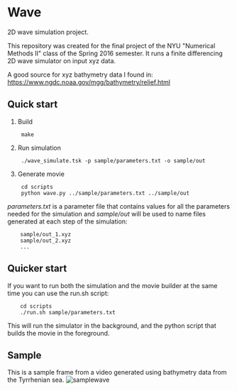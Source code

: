 # Wave
2D wave simulation project.

This repository was created for the final project of the NYU "Numerical Methods II" class of the Spring 2016 semester.
It runs a finite differencing 2D wave simulator on input xyz data.

A good source for xyz bathymetry data I found in:
https://www.ngdc.noaa.gov/mgg/bathymetry/relief.html

Quick start
-----------

1. Build

        make

2. Run simulation

        ./wave_simulate.tsk -p sample/parameters.txt -o sample/out

3. Generate movie

        cd scripts
        python wave.py ../sample/parameters.txt ../sample/out


*parameters.txt* is a parameter file that contains values for all the parameters needed for the simulation
and *sample/out* will be used to name files generated at each step of the simulation:

        sample/out_1.xyz
        sample/out_2.xyz
        ...

Quicker start
-----------

If you want to run both the simulation and the movie builder at the same time you 
can use the run.sh script:

        cd scripts
        ./run.sh sample/parameters.txt

This will run the simulator in the background, and the python script that builds the movie in the foreground.

Sample
-------------
This is a sample frame from a video generated using bathymetry data from the Tyrrhenian sea.
![samplewave](https://cloud.githubusercontent.com/assets/8077248/16359370/fb9df1d4-3aff-11e6-8c8a-a27dfc1c1d00.png)

